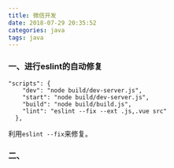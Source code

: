 ```yaml
---
title: 微信开发
date: 2018-07-29 20:35:52
categories: java
tags: java
---
```


### 一、进行eslint的自动修复
```shell
"scripts": {
    "dev": "node build/dev-server.js",
    "start": "node build/dev-server.js",
    "build": "node build/build.js",
    "lint": "eslint --fix --ext .js,.vue src"
  },
```
<!--more-->
利用`eslint --fix`来修复。

### 二、